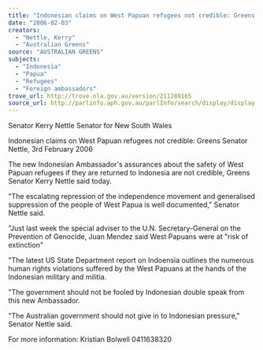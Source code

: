 ```yaml
---
title: "Indonesian claims on West Papuan refugees not credible: Greens."
date: "2006-02-03"
creators:
  - "Nettle, Kerry"
  - "Australian Greens"
source: "AUSTRALIAN GREENS"
subjects:
  - "Indonesia"
  - "Papua"
  - "Refugees"
  - "Foreign ambassadors"
trove_url: http://trove.nla.gov.au/version/211289165
source_url: http://parlinfo.aph.gov.au/parlInfo/search/display/display.w3p;query=Id%3A%22media/pressrel/WZNI6%22
---
```


 Senator Kerry Nettle  Senator for New South Wales 

 

 Indonesian claims on West Papuan refugees not  credible: Greens  Senator Nettle, 3rd February 2006 

 The new Indonesian Ambassador's assurances about the safety of West Papuan  refugees if they are returned to Indonesia are not credible, Greens Senator Kerry  Nettle said today.    

 "The escalating repression of the independence movement and generalised  suppression of the people of West Papua is well documented," Senator Nettle said.    

 "Just last week the special adviser to the U.N. Secretary-General on the Prevention  of Genocide, Juan Mendez said West Papuans were at "risk of extinction"    

 "The latest US State Department report on Indoensia outlines the numerous human  rights violations suffered by the West Papuans at the hands of the Indonesian  military and militia.    

 "The government should not be fooled by Indonesian double speak from this new  Ambassador.    

 "The Australian government should not give in to Indonesian pressure," Senator  Nettle said.    

 

 For more information: Kristian Bolwell 0411638320 

